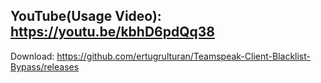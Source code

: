 YouTube(Usage Video): https://youtu.be/kbhD6pdQq38 
---
Download: https://github.com/ertugrulturan/Teamspeak-Client-Blacklist-Bypass/releases
